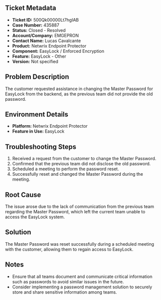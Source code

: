 ## Ticket Metadata
- **Ticket ID:** 500Qk00000Lt7hgIAB
- **Case Number:** 435887
- **Status:** Closed - Resolved
- **Account/Company:** EMGEPRON
- **Contact Name:** Lucas Cavalcante
- **Product:** Netwrix Endpoint Protector
- **Component:** EasyLock / Enforced Encryption
- **Feature:** EasyLock - Other
- **Version:** Not specified

## Problem Description
The customer requested assistance in changing the Master Password for EasyLock from the backend, as the previous team did not provide the old password.

## Environment Details
- **Platform:** Netwrix Endpoint Protector
- **Feature in Use:** EasyLock

## Troubleshooting Steps
1. Received a request from the customer to change the Master Password.
2. Confirmed that the previous team did not disclose the old password.
3. Scheduled a meeting to perform the password reset.
4. Successfully reset and changed the Master Password during the meeting.

## Root Cause
The issue arose due to the lack of communication from the previous team regarding the Master Password, which left the current team unable to access the EasyLock system.

## Solution
The Master Password was reset successfully during a scheduled meeting with the customer, allowing them to regain access to EasyLock.

## Notes
- Ensure that all teams document and communicate critical information such as passwords to avoid similar issues in the future.
- Consider implementing a password management solution to securely store and share sensitive information among teams.